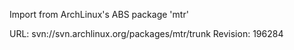 Import from ArchLinux's ABS package 'mtr'

URL: svn://svn.archlinux.org/packages/mtr/trunk
Revision: 196284
